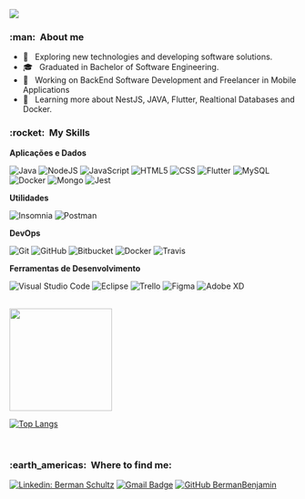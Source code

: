 
![](https://komarev.com/ghpvc/?username=bermanbenjamin&color=006bed)

<h3> :man: &nbsp;About me </h3>

- 🤔 &nbsp; Exploring new technologies and developing software solutions.
- 🎓 &nbsp; Graduated in Bachelor of Software Engineering.
- 💼 &nbsp; Working on BackEnd Software Development and Freelancer in Mobile Applications 
- 🌱 &nbsp; Learning more about NestJS, JAVA, Flutter, Realtional Databases and Docker.

<h3> :rocket: &nbsp;My Skills</h3>

**Aplicações e Dados**

  ![Java](https://img.shields.io/badge/Java-ED8B00?style=for-the-badge&logo=java&logoColor=white)
  ![NodeJS](https://img.shields.io/badge/Node.js-43853D?style=for-the-badge&logo=node.js&logoColor=white)
  ![JavaScript](https://img.shields.io/badge/JavaScript-F7DF1E?style=for-the-badge&logo=javascript&logoColor=black)
  ![HTML5](https://img.shields.io/badge/HTML5-E34F26?style=for-the-badge&logo=html5&logoColor=white)
  ![CSS](https://img.shields.io/badge/CSS3-1572B6?style=for-the-badge&logo=css3&logoColor=white)
  ![Flutter](https://img.shields.io/badge/Flutter-02569B?style=for-the-badge&logo=flutter&logoColor=white)
  ![MySQL](https://img.shields.io/badge/MySQL-00000F?style=for-the-badge&logo=mysql&logoColor=white)
  ![Docker](https://img.shields.io/badge/Docker-2496ED?style=for-the-badge&logo=docker&logoColor=white)
  ![Mongo](https://img.shields.io/badge/MongoDB-4EA94B?style=for-the-badge&logo=mongodb&logoColor=white)
  ![Jest](https://img.shields.io/badge/-Jest-333333?style=flat&logo=jest)
  

**Utilidades**

  ![Insomnia](https://img.shields.io/badge/-Insomnia-333333?style=flat&logo=insomnia)
  ![Postman](https://img.shields.io/badge/-Postman-333333?style=flat&logo=postman)

**DevOps**

  ![Git](https://img.shields.io/badge/-Git-333333?style=flat&logo=git)
  ![GitHub](https://img.shields.io/badge/-GitHub-333333?style=flat&logo=github)
  ![Bitbucket](https://img.shields.io/badge/-Bitbucket-333333?style=flat&logo=bitbucket)
  ![Docker](https://img.shields.io/badge/-Docker-333333?style=flat&logo=docker)
  ![Travis](https://img.shields.io/badge/-Travis-333333?style=flat&logo=travis)

**Ferramentas de Desenvolvimento**

  ![Visual Studio Code](https://img.shields.io/badge/-Visual%20Studio%20Code-333333?style=flat&logo=visual-studio-code&logoColor=007ACC)
  ![Eclipse](https://img.shields.io/badge/-Eclipse-333333?style=flat&logo=eclipse-ide&logoColor=2C2255)
  ![Trello](https://img.shields.io/badge/-Trello-333333?style=flat&logo=trello&logoColor=007ACC)
  ![Figma](https://img.shields.io/badge/-Figma-333333?style=flat&logo=figma&logoColor=007ACC)
  ![Adobe XD](https://img.shields.io/badge/-Adobe%20XD-333333?style=flat&logo=adobe-xd&logoColor=007ACC)

<br/>

<a href="https://github.com/bermanbenjamin">
  <img height="180em" src="https://github-readme-stats.vercel.app/api?username=bermanbenjamin&theme=dracula&show_icons=true" />
</a>

[![Top Langs](https://github-readme-stats.vercel.app/api/top-langs/?username=bermanbenjamin&hide_progress=true&theme=radical)](https://github.com/anuraghazra/github-readme-stats)

<br/>

<h3> :earth_americas: &nbsp;Where to find me: </h3> 

[![Linkedin: Berman Schultz](https://img.shields.io/badge/-BermanSchultz-blue?style=flat-square&logo=Linkedin&logoColor=white&link=https://www.linkedin.com/in/berman-benjamin-schultz-486a27180/)](https://www.linkedin.com/in/berman-benjamin-schultz-486a27180/)
[![Gmail Badge](https://img.shields.io/badge/-bermanschultz29@email.com-006bed?style=flat-square&logo=Gmail&logoColor=white&link=mailto:bermanschultz29@gmail.com)](mailto:bermanschultz29@gmail.com)
[![GitHub BermanBenjamin]( https://img.shields.io/github/followers/VanessaSwerts?label=follow&style=social)](https://github.com/bermanbenjamin)
